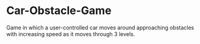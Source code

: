 # Car-Obstacle-Game
Game in which a user-controlled car moves around approaching obstacles with increasing speed as it moves through 3 levels.
